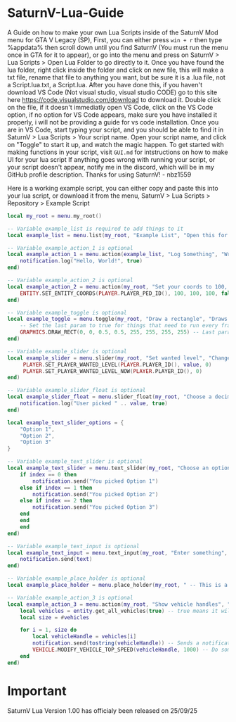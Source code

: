 # SaturnV-Lua-Guide
A Guide on how to make your own Lua Scripts inside of the SaturnV Mod menu for GTA V Legacy (SP),
First, you can either press ``` win + r ``` then type %appdata% then scroll down until you find SaturnV (You must run the menu once in GTA for it to appear), or go into the menu and press on SaturnV > Lua Scripts > Open Lua Folder to go directly to it. Once you have found the lua folder, right click inside the folder and click on new file, this will make a txt file, rename that file to anything you want, but be sure it is a .lua file, not a Script.lua.txt, a Script.lua. After you have done this, if you haven't download VS Code (Not visual studio, visual studio CODE) go to this site here https://code.visualstudio.com/download to download it. Double click on the file, if it doesn't immediatly open VS Code, click on the VS Code option, if no option for VS Code appears, make sure you have installed it properly, i will not be providing a guide for vs code installation. Once you are in VS Code, start typing your script, and you should be able to find it in SaturnV > Lua Scripts > Your script name. Open your script name, and click on "Toggle" to start it up, and watch the magic happen.
To get started with making functions in your script, visit ``` GUI.md ``` for intstructions on how to make UI for your lua script
If anything goes wrong with running your script, or your script doesn't appear, notify me in the discord, which will be in my GitHub profile description.
Thanks for using SaturnV! - nbz1559

Here is a working example script, you can either copy and paste this into your lua script, or download it from the menu, SaturnV > Lua Scripts > Repository > Example Script
```lua
local my_root = menu.my_root()

-- Variable example_list is required to add things to it
local example_list = menu.list(my_root, "Example List", "Open this for more options")

-- Variable example_action_1 is optional
local example_action_1 = menu.action(example_list, "Log Something", "Writes Hello, World! to the log", function()
    notification.log("Hello, World!", true)
end)

-- Variable example_action_2 is optional
local example_action_2 = menu.action(my_root, "Set your coords to 100, 100, 100", "Teleports you to 100, 100, 100", function()
    ENTITY.SET_ENTITY_COORDS(PLAYER.PLAYER_PED_ID(), 100, 100, 100, false, false, false, false)
end)

-- Variable example_toggle is optional
local example_toggle = menu.toggle(my_root, "Draw a rectangle", "Draws a 2D rectangle on your screen", false, true, function(state)
    -- Set the last param to true for things that need to run every frame, because setting it to true runs the code in this toggle every frame
    GRAPHICS.DRAW_RECT(0, 0, 0.5, 0.5, 255, 255, 255, 255) -- Last param is the alpha (AKA Transparency) setting it to 255 makes it completely opaque, setting it to 0 makes it completely transparent
end)

-- Variable example_slider is optional
local example_slider = menu.slider(my_root, "Set wanted level", "Change your wanted level from 0 - 5", 0, 5, 1, 0, true, function(value)
	 PLAYER.SET_PLAYER_WANTED_LEVEL(PLAYER.PLAYER_ID(), value, 0)
     PLAYER.SET_PLAYER_WANTED_LEVEL_NOW(PLAYER.PLAYER_ID(), 0)
end)

-- Variable example_slider_float is optional
local example_slider_float = menu.slider_float(my_root, "Choose a decimal option", "Pick a option from 1.01 - 2.64", 1.01, 2.64, 0.01, 1.01, false, function(value)
	notification.log("User picked " .. value, true)
end)

local example_text_slider_options = {
    "Option 1",
    "Option 2",
    "Option 3"
}

-- Variable example_text_slider is optional
local example_text_slider = menu.text_slider(my_root, "Choose an option", "Shows what you picked", 0, example_text_slider_options, function(index)
    if index == 0 then
        notification.send("You picked Option 1")
    else if index == 1 then
        notification.send("You picked Option 2")
    else if index == 2 then
        notification.send("You picked Option 3")
    end
    end
    end
end)

-- Variable example_text_input is optional
local example_text_input = menu.text_input(my_root, "Enter something", "Shows you what you inputted", function(text)
    notification.send(text)
end)

-- Variable example_place_holder is optional
local example_place_holder = menu.place_holder(my_root, " -- This is a place holder -- ")

-- Variable example_action_3 is optional
local example_action_3 = menu.action(my_root, "Show vehicle handles", "Shows a notification for all vehicle handles, this will send a lot of notifications", function()
    local vehicles = entity.get_all_vehicles(true) -- true means it will get the players vehicle
    local size = #vehicles

    for i = 1, size do
        local vehicleHandle = vehicles[i]
        notification.send(tostring(vehicleHandle)) -- Sends a notification of the vehicles handle ID
        VEHICLE.MODIFY_VEHICLE_TOP_SPEED(vehicleHandle, 1000) -- Do something to the vehicle handle
    end
end)
```

# Important
SaturnV Lua Version 1.00 has officialy been released on 25/09/25
